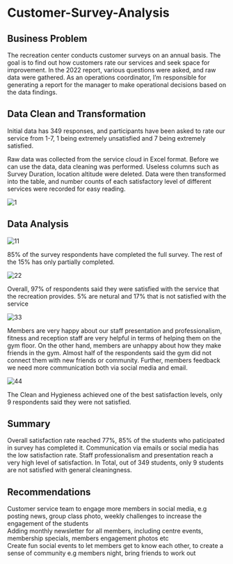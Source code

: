 # Customer-Survey-Analysis
## Business Problem
The recreation center conducts customer surveys on an annual basis. The goal is to find out how customers rate our services and seek space for improvement. In the 2022 report, various questions were asked, and raw data were gathered. As an operations coordinator, I’m responsible for generating a report for the manager to make operational decisions based on the data findings.
## Data Clean and Transformation
Initial data has 349 responses, and participants have been asked to rate our service from 1-7, 1 being extremely unsatisfied and 7 being extremely satisfied. 

Raw data was collected from the service cloud in Excel format. Before we can use the data, data cleaning was performed. Useless columns such as Survey Duration, location altitude were deleted. Data were then transformed into the table, and number counts of each satisfactory level of different services were recorded for easy reading. 

![1](https://github.com/dandai509/Customer-Survey-Analysis/assets/106848444/de9154b2-10fd-481b-b935-63e661f7415f)

## Data Analysis

![11](https://github.com/dandai509/Customer-Survey-Analysis/assets/106848444/77e65e1d-a4c6-400d-916b-6f1d887b8e9d)

85% of the survey respondents have completed the full survey. The rest of the 15% has only partially completed.

![22](https://github.com/dandai509/Customer-Survey-Analysis/assets/106848444/3873b03d-8761-45c2-bf78-506b66f183d0)

Overall, 97% of respondents said they were satisfied with the service that the recreation provides. 5% are netural and 17% that is not satisfied with the service

![33](https://github.com/dandai509/Customer-Survey-Analysis/assets/106848444/5c94ae69-9c7f-4d9c-b4ba-3e735b99bdab)

Members are very happy about our staff presentation and professionalism, fitness and reception staff are very helpful in terms of helping them on the gym floor. On the other hand, members are unhappy about how they make friends in the gym. Almost half of the respondents said the gym did not connect them with new friends or community. Further, members feedback we need more communication both via social media and email.

![44](https://github.com/dandai509/Customer-Survey-Analysis/assets/106848444/2b5559b3-9aa4-4fd4-8b07-96b3ff7f5502)

The Clean and Hygieness achieved one of the best satisfaction levels, only 9 respondents said they were not satisfied. 

## Summary

Overall satisfaction rate reached 77%, 85% of the students who paticipated in survey has completed it. Communication via emails or social media has the low satisfaction rate. Staff professionalism and presentation reach a very high level of satisfaction. In Total, out of 349 students, only 9 students are not satisfied with general cleaningness.

## Recommendations 

Customer service team to engage more members in social media, e.g posting news, group class photo, weekly challenges to increase the engagement of the students 											
Adding monthly newsletter for all members, including centre events, membership specials, members engagement photos etc																			
Create fun social events to let members get to know each other, to create a sense of community e.g members night, bring friends to work out 	


